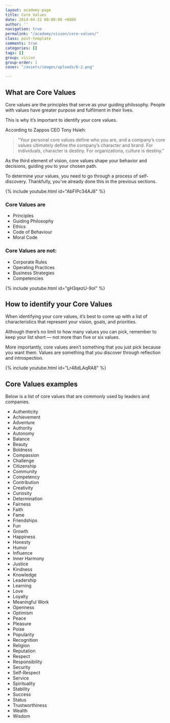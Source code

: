 ```yaml
---
layout: academy-page
title: Core Values
date: 2014-04-22 00:00:00 +0000
author: ''
navigation: true
permalink: "/academy/vision/core-values/"
class: post-template
comments: true
categories: []
tags: []
group: vision
group-order: 1
cover: "/assets/images/uploads/6-2.png"

---
```

## What are Core Values

Core values are the principles that serve as your guiding philosophy. People with values have greater purpose and fulfilment in their lives.

This is why it’s important to identify your core values.

According to Zappos CEO Tony Hsieh:

> “Your personal core values define who you are, and a company’s core values ultimately define the company’s character and brand. For individuals, character is destiny. For organizations, culture is destiny.”

As the third element of vision, core values shape your behavior and decisions, guiding you to your chosen path.

To determine your values, you need to go through a process of self-discovery. Thankfully, you’ve already done this in the previous sections.

{% include youtube.html id="AbFIPc34AJ8" %}

### Core Values are

* Principles
* Guiding Philosophy
* Ethics
* Code of Behaviour
* Moral Code

### Core Values are not:

* Corporate Rules
* Operating Practices
* Business Strategies
* Competencies

{% include youtube.html id="gH3qezU-9oI" %}

## How to identify your Core Values

When identifying your core values, it’s best to come up with a list of characteristics that represent your vision, goals, and priorities.

Although there’s no limit to how many values you can pick, remember to keep your list short — not more than five or six values.

More importantly, core values aren’t something that you just pick because you want them. Values are something that you discover through reflection and introspection.

{% include youtube.html id="Lr48dLAqRA8" %}

## Core Values examples

Below is a list of core values that are commonly used by leaders and companies.

<div class='next-values'></div>

* Authenticity
* Achievement
* Adventure
* Authority
* Autonomy
* Balance
* Beauty
* Boldness
* Compassion
* Challenge
* Citizenship
* Community
* Competency
* Contribution
* Creativity
* Curiosity
* Determination
* Fairness
* Faith
* Fame
* Friendships
* Fun
* Growth
* Happiness
* Honesty
* Humor
* Influence
* Inner Harmony
* Justice
* Kindness
* Knowledge
* Leadership
* Learning
* Love
* Loyalty
* Meaningful Work
* Openness
* Optimism
* Peace
* Pleasure
* Poise
* Popularity
* Recognition
* Religion
* Reputation
* Respect
* Responsibility
* Security
* Self-Respect
* Service
* Spirituality
* Stability
* Success
* Status
* Trustworthiness
* Wealth
* Wisdom